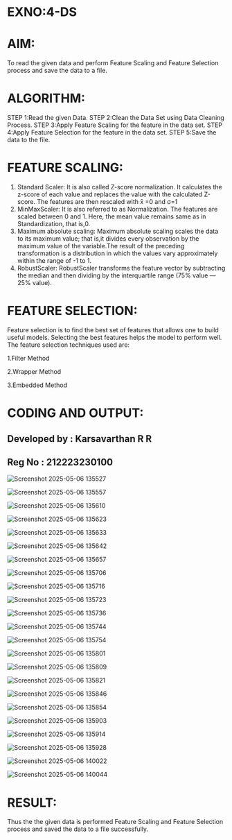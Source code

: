 # EXNO:4-DS
# AIM:
To read the given data and perform Feature Scaling and Feature Selection process and save the
data to a file.

# ALGORITHM:
STEP 1:Read the given Data.
STEP 2:Clean the Data Set using Data Cleaning Process.
STEP 3:Apply Feature Scaling for the feature in the data set.
STEP 4:Apply Feature Selection for the feature in the data set.
STEP 5:Save the data to the file.

# FEATURE SCALING:
1. Standard Scaler: It is also called Z-score normalization. It calculates the z-score of each value and replaces the value with the calculated Z-score. The features are then rescaled with x̄ =0 and σ=1
2. MinMaxScaler: It is also referred to as Normalization. The features are scaled between 0 and 1. Here, the mean value remains same as in Standardization, that is,0.
3. Maximum absolute scaling: Maximum absolute scaling scales the data to its maximum value; that is,it divides every observation by the maximum value of the variable.The result of the preceding transformation is a distribution in which the values vary approximately within the range of -1 to 1.
4. RobustScaler: RobustScaler transforms the feature vector by subtracting the median and then dividing by the interquartile range (75% value — 25% value).

# FEATURE SELECTION:
Feature selection is to find the best set of features that allows one to build useful models. Selecting the best features helps the model to perform well.
The feature selection techniques used are:

1.Filter Method

2.Wrapper Method

3.Embedded Method

# CODING AND OUTPUT:

## Developed by : Karsavarthan R R
## Reg No : 212223230100

![Screenshot 2025-05-06 135527](https://github.com/user-attachments/assets/039d7142-a48a-4ec1-ae14-48585fc9bbe7)

![Screenshot 2025-05-06 135557](https://github.com/user-attachments/assets/19f88c3b-869b-42c5-b04a-1aa179a2947e)

![Screenshot 2025-05-06 135610](https://github.com/user-attachments/assets/893aaa45-966d-40e5-b6db-836b69084439)

![Screenshot 2025-05-06 135623](https://github.com/user-attachments/assets/4790f9fe-eaa5-4e14-b7db-47fc8d77034f)

![Screenshot 2025-05-06 135633](https://github.com/user-attachments/assets/b179398a-a8b7-4936-8336-25f05acc74be)

![Screenshot 2025-05-06 135642](https://github.com/user-attachments/assets/64f7c354-8bcf-4b31-9b4b-3a8055014c68)

![Screenshot 2025-05-06 135657](https://github.com/user-attachments/assets/1e33074c-2982-45ad-87bb-cd2468507855)

![Screenshot 2025-05-06 135706](https://github.com/user-attachments/assets/581e4ec4-16cc-4c8f-aac9-97552f7e5e93)

![Screenshot 2025-05-06 135716](https://github.com/user-attachments/assets/01864cfe-c31e-4f9c-8938-8d6252f642b3)

![Screenshot 2025-05-06 135723](https://github.com/user-attachments/assets/81791f95-f39c-4e2a-946f-2c6a1856bb37)

![Screenshot 2025-05-06 135736](https://github.com/user-attachments/assets/3b6d1bbf-4cb9-49e8-a2e2-b857a3cbb27f)

![Screenshot 2025-05-06 135744](https://github.com/user-attachments/assets/2a9d61e2-84f2-4424-9413-ee7c6b1babeb)

![Screenshot 2025-05-06 135754](https://github.com/user-attachments/assets/ca24efcc-1ede-4527-8de2-3eada4737f20)

![Screenshot 2025-05-06 135801](https://github.com/user-attachments/assets/6ec53368-7d61-44a1-a7c3-93d948f8fc0f)

![Screenshot 2025-05-06 135809](https://github.com/user-attachments/assets/102b6cf7-09e2-4d76-9885-f0607a407f68)

![Screenshot 2025-05-06 135821](https://github.com/user-attachments/assets/22050c53-d3e6-479b-a99d-ab704fbce4ed)

![Screenshot 2025-05-06 135846](https://github.com/user-attachments/assets/ddff0955-c150-4ce2-993f-fff8c1b55d05)

![Screenshot 2025-05-06 135854](https://github.com/user-attachments/assets/f0630272-bea9-4eff-89f5-328fe691c953)

![Screenshot 2025-05-06 135903](https://github.com/user-attachments/assets/0bc0dc36-c867-47ef-8140-b6d91bd2e2bb)

![Screenshot 2025-05-06 135914](https://github.com/user-attachments/assets/5cca2296-c551-48fd-8efe-5a047d29e303)

![Screenshot 2025-05-06 135928](https://github.com/user-attachments/assets/063e5b50-d07a-4903-9ff7-3748eca86308)

![Screenshot 2025-05-06 140022](https://github.com/user-attachments/assets/57984565-b95d-47a9-8321-b0b12fc2f834)

![Screenshot 2025-05-06 140044](https://github.com/user-attachments/assets/05b10162-6b7a-44ab-bbcb-5f8596ebe020)

     
# RESULT:
Thus the the given data is performed Feature Scaling and Feature Selection process and saved the data to a file successfully.
